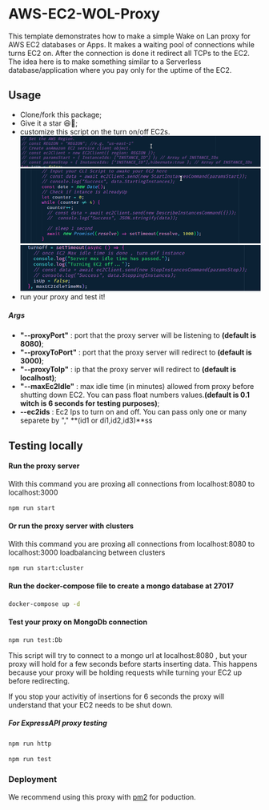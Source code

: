 # AWS-EC2-WOL-Proxy

This template demonstrates how to make a simple Wake on Lan proxy for AWS EC2 databases or Apps. It makes a waiting pool of connections while turns EC2 on. After the connection is done it redirect all TCPs to the EC2.
The idea here is to make something similar to a Serverless database/application where you pay only for the uptime of the EC2.

## Usage

- Clone/fork this package;
- Give it a star 😆🧐;
- customize this script on the turn on/off EC2s.
  <img src="/assets/uncomment1.png" />
  <img src="/assets/uncomment2.png" />
  <img src="/assets/uncomment3.png" />
- run your proxy and test it!

##### Args

- **"--proxyPort"** : port that the proxy server will be listening to **(default is 8080)**;
- **"--proxyToPort"** : port that the proxy server will redirect to **(default is 3000)**;
- **"--proxyToIp"** : ip that the proxy server will redirect to **(default is localhost)**;
- **"--maxEc2Idle"** : max idle time (in minutes) allowed from proxy before shutting down EC2. You can pass float numbers values.**(default is 0.1 witch is 6 seconds for testing purposes)**;
- **--ec2ids** : Ec2 Ips to turn on and off. You can pass only one or many separete by "," **(id1 or di1,id2,id3)**ss

## Testing locally

#### Run the proxy server

With this command you are proxing all connections from localhost:8080 to localhost:3000

```bash
npm run start
```

#### Or run the proxy server with clusters

With this command you are proxing all connections from localhost:8080 to localhost:3000 loadbalancing between clusters

```bash
npm run start:cluster
```

#### Run the docker-compose file to create a mongo database at 27017

```bash
docker-compose up -d
```

#### Test your proxy on MongoDb connection

```bash
npm run test:Db
```

This script will try to connect to a mongo url at localhost:8080 , but your proxy will hold for a few seconds before starts inserting data. This happens because your proxy will be holding requests while turning your EC2 up before redirecting.

If you stop your activitiy of insertions for 6 seconds the proxy will understand that your EC2 needs to be shut down.

##### For ExpressAPI proxy testing

```bash
npm run http
```

```bash
npm run test
```

### Deployment

We recommend using this proxy with [pm2](https://www.npmjs.com/package/pm2) for poduction.
